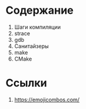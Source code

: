 # Содержание

1. Шаги компиляции
1. strace
1. gdb
1. Санитайзеры
1. make
1. CMake

# Ссылки

1. https://emojicombos.com/
